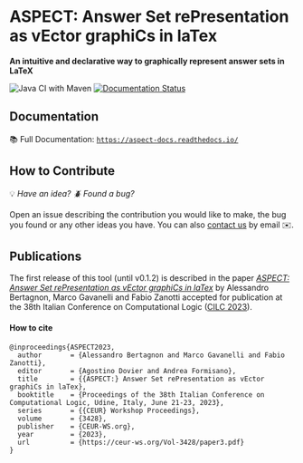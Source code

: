 # ASPECT: Answer Set rePresentation as vEctor graphiCs in laTex
**An intuitive and declarative way to graphically represent answer sets in LaTeX**

![Java CI with Maven](https://github.com/abertagnon/aspect/actions/workflows/maven.yml/badge.svg?branch=main)
[![Documentation Status](https://readthedocs.org/projects/aspect-docs/badge/?version=latest)](https://aspect-docs.readthedocs.io/en/latest/?badge=latest)

## Documentation
📚 Full Documentation: [`https://aspect-docs.readthedocs.io/`](https://aspect-docs.readthedocs.io/)

## How to Contribute
:bulb: *Have an idea? :beetle: Found a bug?*

Open an issue describing the contribution you would like to make, the bug you found or any other ideas you have. 
You can also [contact us](https://docente.unife.it/alessandro.bertagnon) by email :envelope:.

## Publications
The first release of this tool (until v0.1.2) is described in the paper [*ASPECT: Answer Set rePresentation as vEctor graphiCs in laTex*](https://ceur-ws.org/Vol-3428/paper3.pdf) by Alessandro Bertagnon, Marco Gavanelli and Fabio Zanotti accepted for publication at the 38th Italian Conference on Computational Logic ([CILC 2023](https://www.programmazionelogica.it/associazione/il-convegno/cilc23/)).

#### How to cite
```
@inproceedings{ASPECT2023,
  author       = {Alessandro Bertagnon and Marco Gavanelli and Fabio Zanotti},
  editor       = {Agostino Dovier and Andrea Formisano},
  title        = {{ASPECT:} Answer Set rePresentation as vEctor graphiCs in laTex},
  booktitle    = {Proceedings of the 38th Italian Conference on Computational Logic, Udine, Italy, June 21-23, 2023},
  series       = {{CEUR} Workshop Proceedings},
  volume       = {3428},
  publisher    = {CEUR-WS.org},
  year         = {2023},
  url          = {https://ceur-ws.org/Vol-3428/paper3.pdf}
}
```
